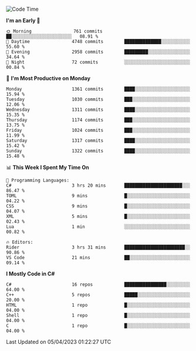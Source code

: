 <!--START_SECTION:waka-->
![Code Time](http://img.shields.io/badge/Code%20Time-1%2C012%20hrs%2027%20mins-blue)

**I'm an Early 🐤** 

```text
🌞 Morning                761 commits         ██░░░░░░░░░░░░░░░░░░░░░░░   08.91 % 
🌆 Daytime                4748 commits        ██████████████░░░░░░░░░░░   55.60 % 
🌃 Evening                2958 commits        █████████░░░░░░░░░░░░░░░░   34.64 % 
🌙 Night                  72 commits          ░░░░░░░░░░░░░░░░░░░░░░░░░   00.84 % 
```
📅 **I'm Most Productive on Monday** 

```text
Monday                   1361 commits        ████░░░░░░░░░░░░░░░░░░░░░   15.94 % 
Tuesday                  1030 commits        ███░░░░░░░░░░░░░░░░░░░░░░   12.06 % 
Wednesday                1311 commits        ████░░░░░░░░░░░░░░░░░░░░░   15.35 % 
Thursday                 1174 commits        ███░░░░░░░░░░░░░░░░░░░░░░   13.75 % 
Friday                   1024 commits        ███░░░░░░░░░░░░░░░░░░░░░░   11.99 % 
Saturday                 1317 commits        ████░░░░░░░░░░░░░░░░░░░░░   15.42 % 
Sunday                   1322 commits        ████░░░░░░░░░░░░░░░░░░░░░   15.48 % 
```


📊 **This Week I Spent My Time On** 

```text
💬 Programming Languages: 
C#                       3 hrs 20 mins       ██████████████████████░░░   86.47 % 
TOML                     9 mins              █░░░░░░░░░░░░░░░░░░░░░░░░   04.22 % 
CSS                      9 mins              █░░░░░░░░░░░░░░░░░░░░░░░░   04.07 % 
XML                      5 mins              █░░░░░░░░░░░░░░░░░░░░░░░░   02.43 % 
Lua                      1 min               ░░░░░░░░░░░░░░░░░░░░░░░░░   00.82 % 

🔥 Editors: 
Rider                    3 hrs 31 mins       ███████████████████████░░   90.86 % 
VS Code                  21 mins             ██░░░░░░░░░░░░░░░░░░░░░░░   09.14 % 
```

**I Mostly Code in C#** 

```text
C#                       16 repos            ████████████████░░░░░░░░░   64.00 % 
C++                      5 repos             █████░░░░░░░░░░░░░░░░░░░░   20.00 % 
HTML                     1 repo              █░░░░░░░░░░░░░░░░░░░░░░░░   04.00 % 
Shell                    1 repo              █░░░░░░░░░░░░░░░░░░░░░░░░   04.00 % 
C                        1 repo              █░░░░░░░░░░░░░░░░░░░░░░░░   04.00 % 
```




 Last Updated on 05/04/2023 01:22:27 UTC
<!--END_SECTION:waka-->
